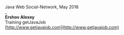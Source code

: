 Java Web Social-Network, May 2018  
_  
**Ershov Alexey**  
Training getJavaJob  
[http://www.getjavajob.com](http://www.getjavajob.com)